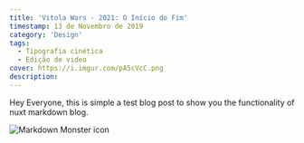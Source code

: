 ```yaml
---
title: 'Vitola Wars - 2021: O Início do Fim'
timestamp: 13 de Novembro de 2019
category: 'Design'
tags:
  - Tipografia cinética
  - Edição de video
cover: https://i.imgur.com/pA5cVcC.png
description:
---
```


Hey Everyone, this is simple a test blog post to show you
the functionality of nuxt markdown blog.

<img src="https://i.imgur.com/pA5cVcC.png"
     alt="Markdown Monster icon"
     class="img-fluid" />
